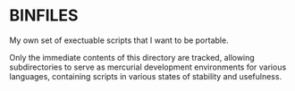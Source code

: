 BINFILES
========

My own set of exectuable scripts that I want to be portable.

Only the immediate contents of this directory are tracked, allowing
subdirectories to serve as mercurial development environments for various
languages, containing scripts in various states of stability and usefulness.
